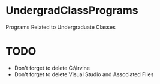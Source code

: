 # UndergradClassPrograms
Programs Related to Undergraduate Classes

# TODO
- Don't forget to delete C:\Irvine
- Don't forget to delete Visual Studio and Associated Files

